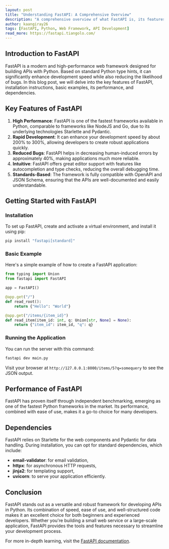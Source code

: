 ```yaml
---
layout: post
title: "Understanding FastAPI: A Comprehensive Overview"
description: "A comprehensive overview of what FastAPI is, its features, installation, basic examples, performance, and dependencies."
author: kaangiray26
tags: [FastAPI, Python, Web Framework, API Development]
read_more: https://fastapi.tiangolo.com/
---
```

## Introduction to FastAPI
FastAPI is a modern and high-performance web framework designed for building APIs with Python. Based on standard Python type hints, it can significantly enhance development speed while also reducing the likelihood of bugs. In this blog post, we will delve into the key features of FastAPI, installation instructions, basic examples, its performance, and dependencies.

## Key Features of FastAPI
1. **High Performance**: FastAPI is one of the fastest frameworks available in Python, comparable to frameworks like NodeJS and Go, due to its underlying technologies Starlette and Pydantic.
2. **Rapid Development**: It can enhance your development speed by about 200% to 300%, allowing developers to create robust applications quickly.
3. **Reduced Bugs**: FastAPI helps in decreasing human-induced errors by approximately 40%, making applications much more reliable.
4. **Intuitive**: FastAPI offers great editor support with features like autocompletion and type checks, reducing the overall debugging time.
5. **Standards-Based**: The framework is fully compatible with OpenAPI and JSON Schema, ensuring that the APIs are well-documented and easily understandable.

## Getting Started with FastAPI
### Installation
To set up FastAPI, create and activate a virtual environment, and install it using pip:
```bash
pip install "fastapi[standard]"
```
### Basic Example
Here's a simple example of how to create a FastAPI application:
```python
from typing import Union
from fastapi import FastAPI

app = FastAPI()

@app.get("/")
def read_root():
    return {"Hello": "World"}

@app.get("/items/{item_id}")
def read_item(item_id: int, q: Union[str, None] = None):
    return {"item_id": item_id, "q": q}
```
### Running the Application
You can run the server with this command:
```bash
fastapi dev main.py
```
Visit your browser at `http://127.0.0.1:8000/items/5?q=somequery` to see the JSON output.

## Performance of FastAPI
FastAPI has proven itself through independent benchmarking, emerging as one of the fastest Python frameworks in the market. Its performance, combined with ease of use, makes it a go-to choice for many developers.

## Dependencies
FastAPI relies on Starlette for the web components and Pydantic for data handling. During installation, you can opt for standard dependencies, which include:
- **email-validator**: for email validation,
- **httpx**: for asynchronous HTTP requests,
- **jinja2**: for templating support,
- **uvicorn**: to serve your application efficiently.

## Conclusion
FastAPI stands out as a versatile and robust framework for developing APIs in Python. Its combination of speed, ease of use, and well-structured code makes it an excellent choice for both beginners and experienced developers. Whether you're building a small web service or a large-scale application, FastAPI provides the tools and features necessary to streamline your development process.

For more in-depth learning, visit the [FastAPI documentation](https://fastapi.tiangolo.com).